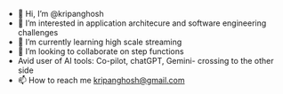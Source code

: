 - 👋 Hi, I’m @kripanghosh
- 👀 I’m interested in application architecure and software engineering challenges
- 🌱 I’m currently learning high scale streaming
- 💞️ I’m looking to collaborate on step functions
- Avid user of AI tools: Co-pilot, chatGPT, Gemini- crossing to the other side
- 📫 How to reach me kripanghosh@gmail.com

<!---
kripanghosh/kripanghosh is a ✨ special ✨ repository because its `README.md` (this file) appears on your GitHub profile.
You can click the Preview link to take a look at your changes.
--->
